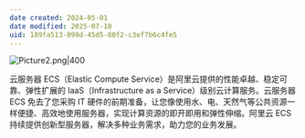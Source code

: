 ```yaml
---
date created: 2024-05-01
date modified: 2025-07-10
uid: 189fa513-099d-45d5-80f2-c3ef7b6c4fe5
---
```


![Picture2.png|400](https://imagehosting4picgo.oss-cn-beijing.aliyuncs.com/imagehosting/fix-dir%2Fliuyishou%2Ftmp%2F2024%2F05%2F02%2F00-58-39-bd52b5ef98198a0ad10d847c9e7490fb-Picture2-7a34e0.png?x-oss-process=image/resize,l_400)

<!-- more -->

云服务器 ECS（Elastic Compute Service）是阿里云提供的性能卓越、稳定可靠、弹性扩展的 IaaS（Infrastructure as a Service）级别云计算服务。云服务器 ECS 免去了您采购 IT 硬件的前期准备，让您像使用水、电、天然气等公共资源一样便捷、高效地使用服务器，实现计算资源的即开即用和弹性伸缩。阿里云 ECS 持续提供创新型服务器，解决多种业务需求，助力您的业务发展。
